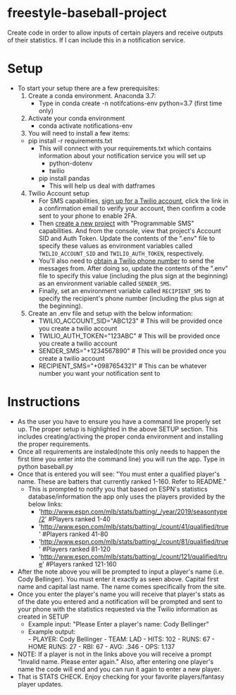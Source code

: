 # freestyle-baseball-project
Create code in order to allow inputs of certain players and receive outputs of their statistics. If I can include this in a notification service.

# Setup
- To start your setup there are a few prerequisites:
    1. Create a conda environment. Anaconda 3.7:
        - Type in conda create -n notifcations-env python=3.7 (first time only)
    2. Activate your conda environment
        - conda activate notifications-env
    3. You will need to install a few items:
     - pip install -r requirements.txt
        - This will connect with your requirements.txt which contains information about your notification service you will set up
            - python-dotenv
            - twilio
        - pip install pandas
            - This will help us deal with datframes
    4. Twilio Account setup
        - For SMS capabilities, [sign up for a Twilio account](https://www.twilio.com/try-twilio), click the link in a confirmation email to verify your account, then confirm a code sent to your phone to enable 2FA.
        - Then [create a new project](https://www.twilio.com/console/projects/create) with "Programmable SMS" capabilities. And from the console, view that project's Account SID and Auth Token. Update the contents of the ".env" file to specify these values as environment variables called `TWILIO_ACCOUNT_SID` and `TWILIO_AUTH_TOKEN`, respectively.
        - You'll also need to [obtain a Twilio phone number](https://www.twilio.com/console/sms/getting-started/build) to send the messages from. After doing so, update the contents of the ".env" file to specify this value (including the plus sign at the beginning) as an environment variable called `SENDER_SMS`.
        - Finally, set an environment variable called `RECIPIENT_SMS` to specify the recipient's phone number (including the plus sign at the beginning).
    5. Create an .env file and setup with the below information:
        - TWILIO_ACCOUNT_SID="ABC123" # This will be provided once you create a twilio account
        - TWILIO_AUTH_TOKEN="123ABC" # This will be provided once you create a twilio account
        - SENDER_SMS="+1234567890" # This will be provided once you create a twilio account
        - RECIPIENT_SMS="+0987654321" # This can be whatever number you want your notification sent to
  

# Instructions

- As the user you have to ensure you have a command line properly set up. The proper setup is highlighted in the above SETUP section. This includes creating/activing the proper conda environment and installing the proper requirements.
- Once all requirements are instaled(note this only needs to happen the first time you enter into the command line) you will run the app. Type in python baseball.py
- Once that is entered you will see: "You must enter a qualified player's name. These are batters that currently ranked 1-160. Refer to README."
    - This is prompted to notify you that based on ESPN's statistics database/information the app only uses the players provided by the below links:
        - 'http://www.espn.com/mlb/stats/batting/_/year/2019/seasontype/2' #Players ranked 1-40
        - 'http://www.espn.com/mlb/stats/batting/_/count/41/qualified/true' #Players ranked 41-80
        - 'http://www.espn.com/mlb/stats/batting/_/count/81/qualified/true' #Players ranked 81-120
        - 'http://www.espn.com/mlb/stats/batting/_/count/121/qualified/true' #Players ranked 121-160
- After the note above you will be prompted to input a player's name (i.e. Cody Bellinger). You must enter it exactly as seen above. Capital first name and capital last name. The name comes specifically from the site. 
- Once you enter the player's name you will receive that player's stats as of the date you entered and a notification will be prompted and sent to your phone with the statistics requested via the Twilio information as created in SETUP
    - Example input: "Please Enter a player's name: Cody Bellinger"
    - Example output:   
                - PLAYER: Cody Bellinger
                - TEAM: LAD
                - HITS: 102
                - RUNS: 67
                - HOME RUNS: 27
                - RBI: 67
                - AVG: .346
                - OPS: 1.137
- NOTE: If a player is not in the links above you will receive a prompt "Invalid name. Please enter again." Also, after entering one player's name the code will end and you can run it again to enter a new player.
- That is STATS CHECK. Enjoy checking for your favorite players/fantasy player updates.
